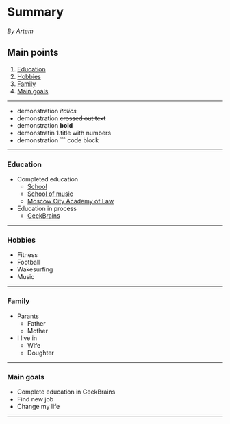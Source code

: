 # Summary

*By Artem*

## Main points

1. [Education](#education)
2. [Hobbies](#hobbies)
3. [Family](#family)
4. [Main goals](#main-goals)

---
* demonstration *italics*
* demonstration ~~crossed out text~~
* demonstration **bold**
* demonstratin 1.title with numbers
* demonstration ``` code block  
---
### Education
* Completed education
    * [School](https://ru.wikipedia.org/wiki/Школа)
    * [School of music](https://ru.wikipedia.org/wiki/Детская_музыкальная_школа)
    * [Moscow City Academy of Law](https://ru.wikipedia.org/wiki/Московский_государственный_юридический_университет)
* Education in process
    * [GeekBrains](https://gb.ru)
---
### Hobbies
* Fitness
* Football
* Wakesurfing
* Music
---
### Family
* Parants
    * Father
    * Mother
* I live in
    * Wife
    * Doughter
---
### Main goals
* Complete education in GeekBrains
* Find new job
* Change my life
---

